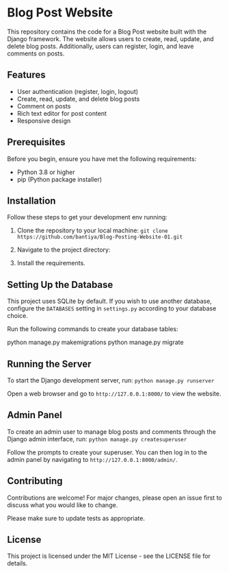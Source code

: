 # Blog Post Website

This repository contains the code for a Blog Post website built with the Django framework. The website allows users to create, read, update, and delete blog posts. Additionally, users can register, login, and leave comments on posts.

## Features

- User authentication (register, login, logout)
- Create, read, update, and delete blog posts
- Comment on posts
- Rich text editor for post content
- Responsive design

## Prerequisites

Before you begin, ensure you have met the following requirements:
- Python 3.8 or higher
- pip (Python package installer)

## Installation

Follow these steps to get your development env running:

1. Clone the repository to your local machine: ```git clone https://github.com/bantiya/Blog-Posting-Website-01.git```

2. Navigate to the project directory:

3. Install the requirements.
   
## Setting Up the Database

This project uses SQLite by default. If you wish to use another database, configure the `DATABASES` setting in `settings.py` according to your database choice.

Run the following commands to create your database tables:

python manage.py makemigrations
python manage.py migrate


## Running the Server

To start the Django development server, run: ```python manage.py runserver```

Open a web browser and go to `http://127.0.0.1:8000/` to view the website.

## Admin Panel

To create an admin user to manage blog posts and comments through the Django admin interface, run: ```python manage.py createsuperuser```

Follow the prompts to create your superuser. You can then log in to the admin panel by navigating to `http://127.0.0.1:8000/admin/`.

## Contributing

Contributions are welcome! For major changes, please open an issue first to discuss what you would like to change.

Please make sure to update tests as appropriate.

## License

This project is licensed under the MIT License - see the LICENSE file for details.
